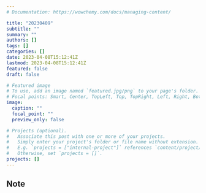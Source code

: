 ```yaml
---
# Documentation: https://wowchemy.com/docs/managing-content/

title: "20230409"
subtitle: ""
summary: ""
authors: []
tags: []
categories: []
date: 2023-04-08T15:12:41Z
lastmod: 2023-04-08T15:12:41Z
featured: false
draft: false

# Featured image
# To use, add an image named `featured.jpg/png` to your page's folder.
# Focal points: Smart, Center, TopLeft, Top, TopRight, Left, Right, BottomLeft, Bottom, BottomRight.
image:
  caption: ""
  focal_point: ""
  preview_only: false

# Projects (optional).
#   Associate this post with one or more of your projects.
#   Simply enter your project's folder or file name without extension.
#   E.g. `projects = ["internal-project"]` references `content/project/deep-learning/index.md`.
#   Otherwise, set `projects = []`.
projects: []
---
```


## Note

